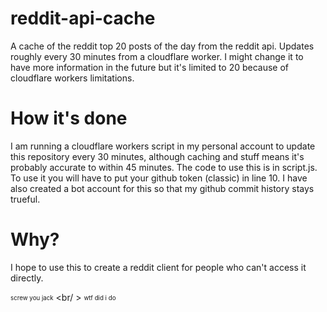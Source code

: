 # reddit-api-cache
A cache of the reddit top 20 posts of the day from the reddit api. Updates roughly every 30 minutes from a cloudflare worker. I might change it to have more information in the future but it's limited to 20 because of cloudflare workers limitations.
# How it's done
I am running a cloudflare workers script in my personal account to update this repository every 30 minutes, although caching and stuff means it's probably accurate to within 45 minutes.
The code to use this is in script.js.
To use it you will have to put your github token (classic) in line 10.
I have also created a bot account for this so that my github commit history stays trueful.
# Why?
I hope to use this to create a reddit client for people who can't access it directly.


























































































<sub><sup>screw you jack</sup></sub>
<br/ >
<sub><sup>wtf did i do</sup></sub> 
